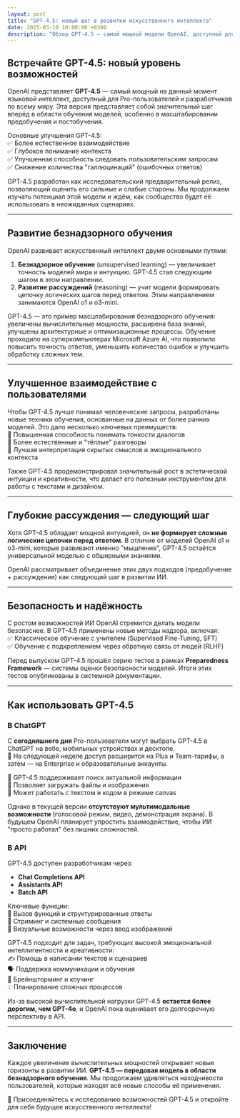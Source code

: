 ```yaml
---
layout: post
title: "GPT-4.5: новый шаг в развитии искусственного интеллекта"
date: 2025-03-10 10:00:00 +0300
description: "Обзор GPT-4.5 — самой мощной модели OpenAI, доступной для Pro-пользователей и разработчиков."
---
```


## Встречайте GPT-4.5: новый уровень возможностей  

OpenAI представляет **GPT-4.5** — самый мощный на данный момент языковой интеллект, доступный для Pro-пользователей и разработчиков по всему миру. Эта версия представляет собой значительный шаг вперёд в области обучения моделей, особенно в масштабировании предобучения и постобучения.

Основные улучшения GPT-4.5:  
✅ Более естественное взаимодействие  
✅ Глубокое понимание контекста  
✅ Улучшенная способность следовать пользовательским запросам  
✅ Снижение количества "галлюцинаций" (ошибочных ответов)  

GPT-4.5 разработан как исследовательский предварительный релиз, позволяющий оценить его сильные и слабые стороны. Мы продолжаем изучать потенциал этой модели и ждём, как сообщество будет её использовать в неожиданных сценариях.

---

## Развитие безнадзорного обучения  

OpenAI развивает искусственный интеллект двумя основными путями:  
1. **Безнадзорное обучение** (unsupervised learning) — увеличивает точность моделей мира и интуицию. GPT-4.5 стал следующим шагом в этом направлении.  
2. **Развитие рассуждений** (reasoning) — учит модели формировать цепочку логических шагов перед ответом. Этим направлением занимаются OpenAI o1 и o3-mini.  

GPT-4.5 — это пример масштабирования безнадзорного обучения: увеличены вычислительные мощности, расширена база знаний, улучшены архитектурные и оптимизационные процессы. Обучение проходило на суперкомпьютерах Microsoft Azure AI, что позволило повысить точность ответов, уменьшить количество ошибок и улучшить обработку сложных тем.

---

## Улучшенное взаимодействие с пользователями  

Чтобы GPT-4.5 лучше понимал человеческие запросы, разработаны новые техники обучения, основанные на данных от более ранних моделей. Это дало несколько ключевых преимуществ:  
🔹 Повышенная способность понимать тонкости диалогов  
🔹 Более естественные и "тёплые" разговоры  
🔹 Лучшая интерпретация скрытых смыслов и эмоционального контекста  

Также GPT-4.5 продемонстрировал значительный рост в эстетической интуиции и креативности, что делает его полезным инструментом для работы с текстами и дизайном.

---

## Глубокие рассуждения — следующий шаг  

Хотя GPT-4.5 обладает мощной интуицией, он **не формирует сложные логические цепочки перед ответом**. В отличие от моделей OpenAI o1 и o3-mini, которые развивают именно "мышление", GPT-4.5 остаётся универсальной моделью с обширными знаниями.  

OpenAI рассматривает объединение этих двух подходов (предобучение + рассуждение) как следующий шаг в развитии ИИ.  

---

## Безопасность и надёжность  

С ростом возможностей ИИ OpenAI стремится делать модели безопаснее. В GPT-4.5 применены новые методы надзора, включая:  
✅ Классическое обучение с учителем (Supervised Fine-Tuning, SFT)  
✅ Обучение с подкреплением через обратную связь от людей (RLHF)  

Перед выпуском GPT-4.5 прошёл серию тестов в рамках **Preparedness Framework** — системы оценки безопасности моделей. Итоги этих тестов опубликованы в системной документации.

---

## Как использовать GPT-4.5  

### В ChatGPT  
С **сегодняшнего дня** Pro-пользователи могут выбрать GPT-4.5 в ChatGPT на вебе, мобильных устройствах и десктопе.  
📌 На следующей неделе доступ расширится на Plus и Team-тарифы, а затем — на Enterprise и образовательные аккаунты.  

🔹 GPT-4.5 поддерживает поиск актуальной информации  
🔹 Позволяет загружать файлы и изображения  
🔹 Может работать с текстом и кодом в режиме canvas  

Однако в текущей версии **отсутствуют мультимодальные возможности** (голосовой режим, видео, демонстрация экрана). В будущем OpenAI планирует упростить взаимодействие, чтобы ИИ "просто работал" без лишних сложностей.

### В API  
GPT-4.5 доступен разработчикам через:  
- **Chat Completions API**  
- **Assistants API**  
- **Batch API**  

Ключевые функции:  
🔹 Вызов функций и структурированные ответы  
🔹 Стриминг и системные сообщения  
🔹 Визуальные возможности через ввод изображений  

GPT-4.5 подходит для задач, требующих высокой эмоциональной интеллигентности и креативности:  
✍️ Помощь в написании текстов и сценариев  
🗣 Поддержка коммуникации и обучения  
🧠 Брейншторминг и коучинг  
💡 Планирование сложных процессов  

Из-за высокой вычислительной нагрузки GPT-4.5 **остается более дорогим, чем GPT-4o**, и OpenAI пока оценивает его долгосрочную перспективу в API.

---

## Заключение  

Каждое увеличение вычислительных мощностей открывает новые горизонты в развитии ИИ. **GPT-4.5 — передовая модель в области безнадзорного обучения**. Мы продолжаем удивляться находчивости пользователей, которые находят всё новые способы её применения.  

🚀 Присоединяйтесь к исследованию возможностей GPT-4.5 и откройте для себя будущее искусственного интеллекта!  

